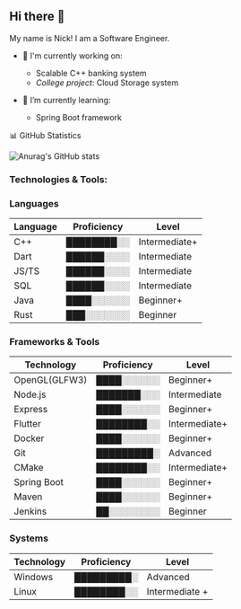 ## Hi there 👋
My name is Nick! I am a Software Engineer.

- 🔭 I'm currently working on:
  - Scalable C++ banking system
  - *College project*: Cloud Storage system


- 🌱 I’m currently learning:
  - Spring Boot framework 

📊 GitHub Statistics

![Anurag's GitHub stats](https://github-readme-stats.vercel.app/api?username=NickSishchuck&show_icons=true&theme=dark)


### Technologies & Tools:
### Languages
| Language    | Proficiency                                                   | Level       |
|-------------|---------------------------------------------------------------|-------------|
| C++         | ████████░░ | Intermediate+|
| Dart        | ██████░░░░ | Intermediate |
| JS/TS       | ██████░░░░ | Intermediate |
| SQL         | ██████░░░░ | Intermediate |
| Java        | ████░░░░░░ | Beginner+    |
| Rust        | ███░░░░░░░ | Beginner     |

### Frameworks & Tools
| Technology  | Proficiency                                                   | Level       |
|-------------|---------------------------------------------------------------|-------------|
|OpenGL(GLFW3)| ████░░░░░░ | Beginner+    |
| Node.js     | ███████░░░ | Intermediate |
| Express     | ████░░░░░░ | Beginner+    |
| Flutter     | ████████░░ | Intermediate+|
| Docker      | ████░░░░░░ | Beginner+    |
| Git         | █████████░ | Advanced     |
| CMake       | ████████░░ | Intermediate+|
| Spring Boot | ████░░░░░░ | Beginner+    |
| Maven       | ████░░░░░░ | Beginner+    |
| Jenkins     | ██░░░░░░░░ | Beginner     |


### Systems
| Technology  | Proficiency                                                   | Level       |
|-------------|---------------------------------------------------------------|-------------|
| Windows     | █████████░ | Advanced      |
| Linux       | ████████░░ | Intermediate +|

<!-- 
Proficiency Scale:
Beginner:     ██░░░░░░░░
Beginner+:    ████░░░░░░
Intermediate: ██████░░░░
Intermediate+: ████████░░
Advanced:     █████████░
Expert:       ██████████
-->

